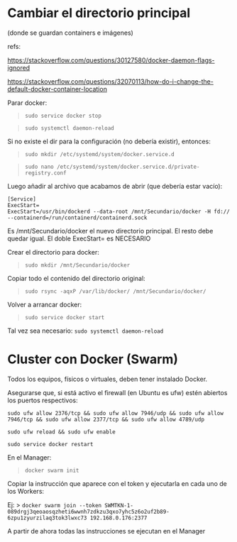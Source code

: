 # Cambiar el directorio principal

(donde se guardan containers e imágenes)

refs:

https://stackoverflow.com/questions/30127580/docker-daemon-flags-ignored

https://stackoverflow.com/questions/32070113/how-do-i-change-the-default-docker-container-location

Parar docker:

> `sudo service docker stop`

> `sudo systemctl daemon-reload`

Si no existe el dir para la configuración (no debería existir), entonces:

> `sudo mkdir /etc/systemd/system/docker.service.d`

> `sudo nano /etc/systemd/system/docker.service.d/private-registry.conf`

Luego añadir al archivo que acabamos de abrir (que debería estar vacío):
```
[Service]
ExecStart=
ExecStart=/usr/bin/dockerd --data-root /mnt/Secundario/docker -H fd:// --containerd=/run/containerd/containerd.sock
```
Es /mnt/Secundario/docker el nuevo directorio principal. El resto debe quedar igual. El doble ExecStart= es NECESARIO

Crear el directorio para docker:

> `sudo mkdir /mnt/Secundario/docker`

Copiar todo el contenido del directorio original:

> `sudo rsync -aqxP /var/lib/docker/ /mnt/Secundario/docker/`

Volver a arrancar docker:

> `sudo service docker start`

Tal vez sea necesario: `sudo systemctl daemon-reload`

# Cluster con Docker (Swarm)

Todos los equipos, físicos o virtuales, deben tener instalado Docker.

Asegurarse que, si está activo el firewall (en Ubuntu es ufw) estén abiertos los puertos respectivos:

```
sudo ufw allow 2376/tcp && sudo ufw allow 7946/udp && sudo ufw allow 7946/tcp && sudo ufw allow 2377/tcp && sudo ufw allow 4789/udp

sudo ufw reload && sudo ufw enable

sudo service docker restart
```
En el Manager: 

> `docker swarm init`

Copiar la instrucción que aparece con el token y ejecutarla en cada uno de los Workers:

Ej: > `docker swarm join --token SWMTKN-1-089drgj3qeoaosqzheti6wwnh7zdkzu3qxo7yhc5z6o2uf2b89-6zpu1zyurzilaq3tok3lwxc73 192.168.0.176:2377`

A partir de ahora todas las instrucciones se ejecutan en el Manager
